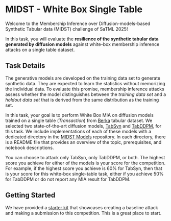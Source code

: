 # MIDST - White Box Single Table

Welcome to the Membership Inference over Diffusion-models-based Synthetic Tabular data (MIDST) challenge of SaTML 2025! 

In this task, you will evaluate the **resilience of the synthetic tabular data generated by diffusion models** against white-box membership inference attacks on a single table dataset.


## Task Details

The generative models are developed on the training data set to generate synthetic data. They are expected to learn the statistics without memorizing the individual data. To evaluate this promise, membership inference attacks assess whether the model distinguishes between the _training data set_ and a _holdout data set_ that is derived from the same distribution as the training set. 

In this task, your goal is to perform White Box MIA on diffusion models trained on a single table (*Transaction*) from [Berka](https://www.kaggle.com/datasets/marceloventura/the-berka-dataset) tabular dataset. We selected two state-of-the-art diffusion models, [TabSyn](https://arxiv.org/pdf/2310.09656) and [TabDDPM](https://arxiv.org/pdf/2209.15421), for this task. We include implementations of each of these models with a dedicated directory in the [MIDST Models](https://github.com/VectorInstitute/MIDSTModels) repository. In each directory, there is a README file that provides an overview of the topic, prerequisites, and notebook descriptions. 

You can choose to attack only TabSyn, only TabDDPM, or both. The highest score you achieve for either of the models is your score for the competition. For example, if the highest score you achieve is 60% for TabSyn, then that is your score for this white-box single-table task, either if you achieve 50% for TabDDPM or do not report any MIA result for TabDDPM. 

## Getting Started

We have provided a [starter kit](https://github.com/VectorInstitute/MIDST/blob/main/starter_kits/whitebox_single_table.ipynb)  that showcases creating a baseline attack and making a submission to this competition. This is a great place to start.
